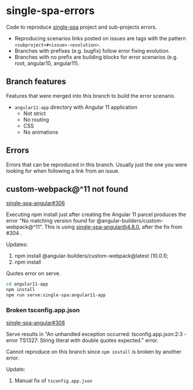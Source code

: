 # single-spa-errors

Code to reproduce [single-spa](https://github.com/single-spa) project and sub-projects errors.

* Reproducing scenarios links posted on issues are tags with the pattern
  `<subproject>#<issue>-<evolution>`.
* Branches with prefixes (e.g. bugfix) follow error fixing evolution.
* Branches with no prefix are building blocks for error scenarios (e.g. root, angular10, angular11).


## Branch features

Features that were merged into this branch to build the error scenario.

* `angular11-app` directory with Angular 11 application
  * Not strict
  * No routing
  * CSS
  * No animations


## Errors

Errors that can be reproduced in this branch. Usually just the one you were looking for when
following a link from an issue.

## custom-webpack@^11 not found

[single-spa-angular#306](https://github.com/single-spa/single-spa-angular/issues/306)

Executing npm install just after creating the Angular 11 parcel produces the error
"No matching version found for @angular-builders/custom-webpack@^11".
This is using single-spa-angular@4.8.0, after the fix from #304 .

Updates:
1. npm install @angular-builders/custom-webpack@latest (10.0.1);
2. npm install

Quotes error on serve.

```bash
cd angular11-app
npm install
npm run serve:single-spa:angular11-app
```

### Broken tsconfig.app.json

[single-spa-angular#308](https://github.com/single-spa/single-spa-angular/issues/308)

Serve results in "An unhandled exception occurred: tsconfig.app.json:2:3 - error TS1327: String
literal with double quotes expected." error.

Cannot reproduce on this branch since `npm install` is broken by another error.

Update:
1. Manual fix of `tsconfig.app.json`
